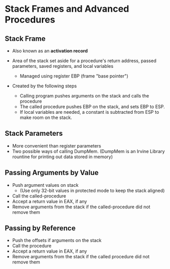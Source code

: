 # Stack Frames and Advanced Procedures

## Stack Frame
- Also known as an **activation record**
- Area of the stack set aside for a procedure's return address, passed parameters, saved registers, and local variables
  - Managed using register EBP (frame "base pointer")
 
- Created by the following steps
  - Calling program pushes arguments on the stack and calls the procedure
  - The called procedure pushes EBP on the stack, and sets EBP to ESP.
  - If local variables are needed, a constant is subtracted from ESP to make room on the stack.

 ## Stack Parameters
 - More convenient than register parameters
 - Two possible ways of calling DumpMem. (DumpMem is an Irvine Library rountine for printing out data stored in memory)

## Passing Arguments by Value
- Push argument values on stack
  - (Use only 32-bit values in protected mode to keep the stack aligned)
- Call the called-procedure
- Accept a return value in EAX, if any
- Remove arguments from the stack if the called-procedure did not remove them

## Passing by Reference
- Push the offsets if arguments on the stack
- Call the procedure
- Accept a return value in EAX, if any
- Remove arguments from the stack if the called procedure did not remove them
